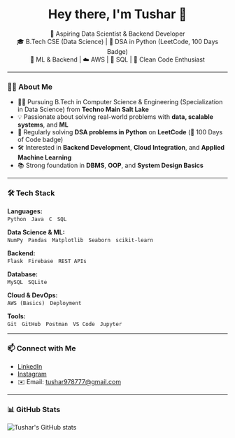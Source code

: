 <h1 align="center">Hey there, I'm Tushar 👋</h1>

<p align="center">
  🚀 Aspiring Data Scientist & Backend Developer <br>
  🎓 B.Tech CSE (Data Science) | 🐍 DSA in Python (LeetCode, 100 Days Badge) <br>
  🤖 ML & Backend | ☁️ AWS | 💾 SQL | 🔧 Clean Code Enthusiast
</p>

---

### 🧑‍💻 About Me

- 👨‍🎓 Pursuing B.Tech in Computer Science & Engineering (Specialization in Data Science) from **Techno Main Salt Lake**
- 💡 Passionate about solving real-world problems with **data, scalable systems**, and **ML**
- 🔁 Regularly solving **DSA problems in Python** on **LeetCode** (🏅 100 Days of Code badge)
- 🛠️ Interested in **Backend Development**, **Cloud Integration**, and **Applied Machine Learning**
- 📚 Strong foundation in **DBMS**, **OOP**, and **System Design Basics**

---

### 🛠️ Tech Stack

**Languages:**  
`Python` &nbsp; `Java` &nbsp; `C` &nbsp; `SQL`

**Data Science & ML:**  
`NumPy` &nbsp; `Pandas` &nbsp; `Matplotlib` &nbsp; `Seaborn` &nbsp; `scikit-learn`

**Backend:**  
`Flask` &nbsp; `Firebase` &nbsp; `REST APIs`

**Database:**  
`MySQL` &nbsp; `SQLite`

**Cloud & DevOps:**  
`AWS (Basics)` &nbsp; `Deployment`

**Tools:**  
`Git` &nbsp; `GitHub` &nbsp; `Postman` &nbsp; `VS Code` &nbsp; `Jupyter`

---

### 📫 Connect with Me

- [LinkedIn](https://www.linkedin.com/in/tusharkamaldeo)
- [Instagram](https://www.instagram.com/tushar_.bharti/)
- ✉️ Email: tushar978777@gmail.com

---


### 📊 GitHub Stats
![Tushar's GitHub stats](https://github-readme-stats.vercel.app/api?username=yourusername&show_icons=true&theme=radical)

